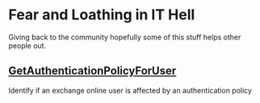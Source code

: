 # Fear and Loathing in IT Hell
Giving back to the community hopefully some of this stuff helps other people out.
## [GetAuthenticationPolicyForUser](https://github.com/fearandloathinginithell/Ameglian-Major-Cow/blob/master/GetAuthenticationPolicyForUser.ps1)

Identify if an exchange online user is affected by an authentication policy 
